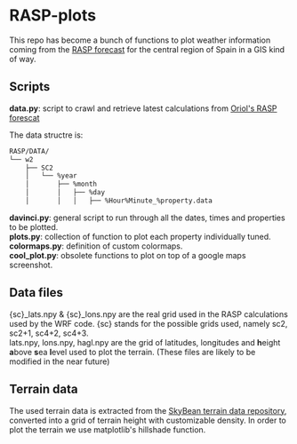 # RASP-plots
This repo has become a bunch of functions to plot weather information coming from the [RASP forecast](http://raspuri.mooo.com/RASP/index.php) for the central region of Spain in a GIS kind of way.

## Scripts
**data.py**: script to crawl and retrieve latest calculations from [Oriol's RASP forescat](http://raspuri.mooo.com/RASP/index.php)

The data structre is:
```bash
RASP/DATA/
└── w2
    ├── SC2
    │   └── %year
    │       ├── %month
    │       │   ├── %day
    │       │   │   ├── %Hour%Minute_%property.data
```
**davinci.py**: general script to run through all the dates, times and properties to be plotted.  
**plots.py**: collection of function to plot each property individually tuned.  
**colormaps.py**: definition of custom colormaps.  
**cool_plot.py**: obsolete functions to plot on top of a google maps screenshot.


## Data files
{sc}_lats.npy & {sc}_lons.npy are the real grid used in the RASP calculations used by the WRF code. {sc} stands for the possible grids used, namely sc2, sc2+1, sc4+2, sc4+3.  
lats.npy, lons.npy, hagl.npy are the grid of latitudes, longitudes and **h**eight **a**bove **s**ea **l**evel used to plot the terrain. (These files are likely to be modified in the near future)


## Terrain data
The used terrain data is extracted from the [SkyBean terrain data repository](https://vps.skybean.eu/agl/), converted into a grid of terrain height with customizable density.
In order to plot the terrain we use matplotlib's hillshade function.
